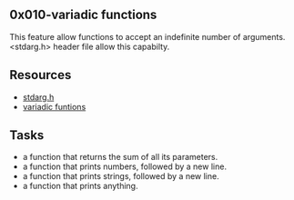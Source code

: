## 0x010-variadic functions

This feature allow functions to accept an indefinite number of arguments. 
<stdarg.h> header file allow this capabilty.

## Resources

+ [stdarg.h](https://en.wikipedia.org/wiki/Stdarg.h)
+ [variadic funtions](https://www.gnu.org/software/libc/manual/html_node/Variadic-Functions.html)

## Tasks
- a function that returns the sum of all its parameters.
- a function that prints numbers, followed by a new line.
- a function that prints strings, followed by a new line.
- a function that prints anything.


